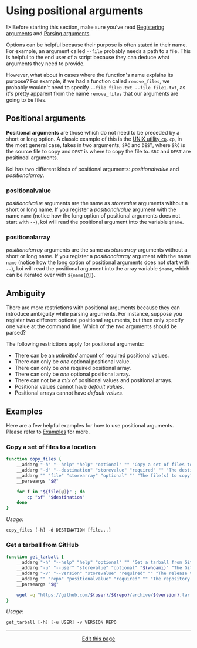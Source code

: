 # Using positional arguments
!> Before starting this section, make sure you've read [Registering arguments](/registering_arguments) and [Parsing arguments](/parsing_arguments).

Options can be helpful because their purpose is often stated in their name. For example, an argument called `--file` probably needs a path to a file. This is helpful to the end user of a script because they can deduce what arguments they need to provide.

However, what about in cases where the function's name explains its purpose? For example, if we had a function called `remove_files`, we probably wouldn't need to specify `--file file0.txt --file file1.txt`, as it's pretty apparent from the name `remove_files` that our arguments are going to be files.

## Positional arguments
**Positional arguments** are those which do not need to be preceded by a short or long option. A classic example of this is the [UNIX utility `cp`](http://linuxcommand.org/lc3_man_pages/cp1.html). `cp`, in the most general case, takes in two arguments, `SRC` and `DEST`, where `SRC` is the source file to copy and `DEST` is where to copy the file to. `SRC` and `DEST` are positinoal arguments.

Koi has two different kinds of positional arguments: _positionalvalue_ and _positionalarray_.

### positionalvalue
_positionalvalue_ arguments are the same as _storevalue_ arguments without a short or long name. If you register a _positionalvalue_ argument with the name `name` (notice how the long option of positional arguments does not start with `--`), koi will read the positional argument into the variable `$name`.

### positionalarray
_positionalarray_ arguments are the same as _storearray_ arguments without a short or long name. If you register a _positionalarray_ argument with the name `name` (notice how the long option of positional arguments does not start with `--`), koi will read the positional argument into the array variable `$name`, which can be iterated over with `${name[@]}`.

## Ambiguity
There are more restrictions with positional arguments because they can introduce ambiguity while parsing arguments. For instance, suppose you register two different optional positional arguments, but then only specify one value at the command line. Which of the two arguments should be parsed?

The following restrictions apply for positional arguments:
* There can be an _unlimited_ amount of required positional values.
* There can only be _one_ optional positional value.
* There can only be _one_ required positional array.
* There can only be _one_ optional positional array.
* There can not be a _mix_ of positional values and positional arrays.
* Positional values cannot have _default values_.
* Positional arrays cannot have _default values_.

## Examples
Here are a few helpful examples for how to use positional arguments. Please refer to [Examples](/examples) for more.

### Copy a set of files to a location
```bash
function copy_files {
	__addarg "-h" "--help" "help" "optional" "" "Copy a set of files to a location"
	__addarg "-d" "--destination" "storevalue" "required" "" "The destination location"
	__addarg "" "file" "storearray" "optional" "" "The file(s) to copy"
	__parseargs "$@"

	for f in "${file[@]}" ; do
		cp "$f" "$destination"
	done
}
```
_Usage:_
```
copy_files [-h] -d DESTINATION [file...]
```

### Get a tarball from GitHub
```bash
function get_tarball {
	__addarg "-h" "--help" "help" "optional" "" "Get a tarball from GitHub"
	__addarg "-u" "--user" "storevalue" "optional" "$(whoami)" "The GitHub user"
	__addarg "-v" "--version" "storevalue" "required" "" "The release version to grab"
	__addarg "" "repo" "positionalvalue" "required" "" "The repository to grab"
	__parseargs "$@"

	wget -q "https://github.com/${user}/${repo}/archive/${version}.tar.gz"
}
```
_Usage:_
```
get_tarball [-h] [-u USER] -v VERSION REPO
```

<hr>
<div style="text-align:center">
	<a class="edit-link" href="https://github.com/wcarhart/docs/blob/master/docs/koi/using_positional_arguments.md" target="_blank"><i class="fas fa-edit"></i> Edit this page</a>
</div>
